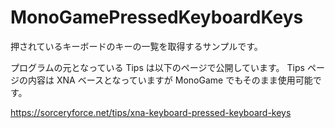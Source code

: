 # MonoGamePressedKeyboardKeys
押されているキーボードのキーの一覧を取得するサンプルです。

プログラムの元となっている Tips は以下のページで公開しています。
Tips ページの内容は XNA ベースとなっていますが MonoGame でもそのまま使用可能です。

https://sorceryforce.net/tips/xna-keyboard-pressed-keyboard-keys

